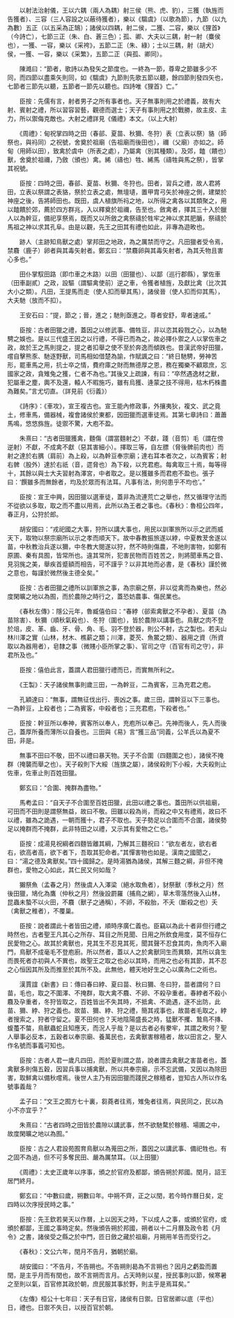 <!-- { "loadSidebar": true } -->
　　以射法治射儀，王以六耦（兩人為耦）射三侯（熊、虎、豹），三獲（執旌而告獲者）、三容（三人容設之以蔽待獲者），樂以《騶虞》（以歌為節），九節（以九為數）五正（以五采為正鵠）；諸侯以四耦，射二侯，二獲、二容，樂以《狸首》（今詩亡），七節三正（朱、白、蒼三色）；孤、卿、大夫以三耦，射一射（麋侯也），一獲、一容，樂以《采袴》，五節二正（朱、綠）；士以三耦，射（胡犬）侯，一獲、一容，樂以《采繁》，五節二正（與孤、卿同）。

　　陳澔曰：“節者，歌詩以為發矢之節度也。一終為一節，尊卑之節雖多少不同，而四節以盡乘矢則同，如《騶虞》九節則先歌五節以聽，餘四節則發四矢也，七節者三節先以聽，五節者一節先以聽也。四詩唯《狸首》亡。”

　　臣按：先儒有言，射者男子之所有事者也。天子無事則用之於禮義，故有大射、賓射之禮，所以習容習藝，觀德而選士；天子有事則用之於戰勝，故主皮、主力，所以禦侮克敵也。大射之禮詳見《儀禮》本文。（以上大射）

　　《周禮》：甸祝掌四時之田（春郤、夏苗、秋獮、冬狩）表（立表以祭）貉（師祭也，與祃同）之祝號，舍奠於祖廟（告祖廟而後田也），禰（父廟）亦如之。師甸（用師以田），致禽於虞中（所表之處），乃屬禽（別其種類）。及郊，饁（饋也）獸，舍奠於祖禰，乃斂（頒也）禽。絺（禱也）牲、絺馬（禱牲與馬之祭），皆掌其祝號。

　　臣按：四時之田，春郤、夏苗、秋獮、冬狩也。田者，習兵之禮，故人君將田，立表以祭謂之表貉，祭於立表之處，無壇壝，置甲胄弓矢於神座之側，建槊於神座之後，告將師田也。既田，虞人植旗所祃之地，以所得之禽各以其類聚之，用以饁饋於郊，薦於四方群兆，入以釋奠於祖禰，告至也。斂禽者，擇其三十入於臘人以為幹豆，備祀享祭焉，既而又以所斂之禽祭禱於牲牢之神以求其肥腯，祭禱於馬祖之神以求其孔阜。由是以觀，先王之田其有禮也如此，非專為遊畋也。

　　跡人（主跡知鳥獸之處）掌邦田之地政，為之厲禁而守之。凡田獵者受令焉，禁麛（鹿子）卵者與其毒矢射者。鄭玄曰：“禁麛卵與其毒矢射者，為其夭物且害心多也。”

　　田仆掌馭田路（即巾車之木路）以田（田獵也）、以鄙（巡行郡縣），掌佐車（田車副貳）之政，設驅（謂驅禽使前）逆之車，令獲者植旌，及獻比禽（比次其大小之類）。凡田，王提馬而走（使人扣而舉其馬），諸侯晉（使人扣而仰其馬），大夫馳（放而不扣）。

　　王安石曰：“提，節之；晉，進之；馳則亟進之。尊者安舒，卑者速戚。”

　　臣按：古者田獵之禮，蓋因之以修武事、備牲豆，非以恣其殺戮之心，以為馳騁之娛也。是以三代盛王因之以行禮，不得已而為之，故必擇仆禦之人以掌佐車之政，故於王之馬則提之，提之者扣舉之使不至於奔逸而傾跌也。昔漢武帝好田獵，嚐自擊熊豕、馳逐野獸，司馬相如借楚為諭，作賦諷之曰：“終日馳騁，勞神苦形，罷車馬之用，抗士卒之情，費府庫之財而無德厚之恩，務在獨樂不顧眾庶，忘國家之政，貪雉兔之獲，仁者不為也。”其後又上疏諫，有曰：“卒然遇逸材之獸，犯屬車之塵，輿不及還，轅人不暇施巧，雖有烏獲、逄蒙之技不得用，枯木朽株盡為難矣。”言尤切直。（詳見前《衍義》）

　　《詩序》：《車攻》，宣王複古也。宣王能內修政事，外攘夷狄，複文、武之竟土，修車馬，備器械，複會諸侯於東都，因田獵而選車徒焉。其第七章詩曰：蕭蕭馬鳴，悠悠旆旌。徒禦不驚，大庖不盈。

　　朱熹曰：“古者田獵獲禽，麵傷（謂當麵射之）不獻，踐（音剪）毛（謂在傍逆射）不獻，不成禽不獻（惡其害細小）。擇取三等，自左膘（脅後髀前肉也）而射之達於右腢（肩前）為上殺，以為幹豆奉宗廟；達右耳本者次之，以為賓客；射右髀（股外）達於右祇（音，遝脅也）為下殺，以充君庖。每禽取三十焉，每等得十，其餘以與士大夫習射為澤宮，中者取之。是以獲雖多而君庖不盈也。張子曰：‘饌雖多而無餘者，均及於眾而有法耳。凡事有法，則何患乎不均也’。”

　　臣按：宣王中興，因田獵以選車徒，蓋非為流連荒亡之舉也，然又循理守法而不從欲以多取，取之而不盡以用焉，此所以為王者之事也。《春秋》：魯桓公四年，春正月，公狩於郎。

　　胡安國曰：“戎祀國之大事，狩所以講大事也，用民以訓軍旅所以示之武而威天下，取物以祭宗廟所以示之孝而順天下。故中春教振旅遂以綍，中夏教茇舍遂以苗，中秋教治兵遂以獮，中冬教大閱遂以狩，然不時則傷農，不地則害物，如鄭有原圃、秦有具囿，皆常所也。違其常所，犯害民物而百姓苦之，則將聞車馬之音、見羽旄之美，舉疾首蹙額而相告，可不謹乎？以非其地而必書，是《春秋》謹於微之意也，每謹於微然後主德全矣。”

　　臣按：古者田獵之禮所以訓軍旅之事，為宗廟之祭，非以從禽而為樂也，然必度閑曠之地以為囿，而於農隙之時行之，蓋恐妨農事、傷民業也。

　　《春秋左傳》：隱公元年，魯臧僖伯曰：“春綍（郤索禽獸之不孕者）、夏苗（為苗除害）、秋獮（順秋氣殺也）、冬狩（圍也），皆於農隙以講事也。鳥獸之肉不登於俎，皮、革、齒、牙、骨、角、毛、羽不登於器，則公不射，古之製也。若夫山林川澤之實（山林，材木、樵薪之類；川澤，菱芡、魚鱉之類）、器用之資（所資取以為器用者），皂隸之事（微賤小臣所掌之事）、官司之守（百官有司之守），非君所及也。”

　　臣按：僖伯此言，蓋謂人君田獵行禮而已，而實無所利之。

　　《王製》：天子諸侯無事則歲三田，一為幹豆，二為賓客，三為充君之庖。

　　孔穎達曰：“無事，謂無征伐出行、喪凶之事。歲三田，謂幹豆以下三事也。一為幹豆，上殺者也；二為賓客，中殺者也；三充君庖，下殺者也。”

　　臣按：幹豆所以奉神，賓客所以奉人，充庖所以奉己。先神而後人，先人而後己，蓋厚所養而薄所以自養也。三田與《易》言“獲三品”同義，公羊氏以為夏不田，非是。

　　無事不田曰不敬，田不以禮曰暴天物。天子不合圍（四麵圍之也），諸侯不掩群（掩襲而舉之也）。天子殺則下大綏（旌旗之屬），諸侯殺則下小綏，大夫殺則止佐車，佐車止則百姓田獵。

　　鄭玄曰：“合圍、掩群為盡物。”

　　馬耇孟曰：“自天子不合圍至百姓田獵，此田以禮之事也。蓋田所以供祖廟，可田而不田則是謂祭無益，故曰不敬。田雖以殺為尚，而殺之中又有禮焉，故曰不以禮，雖為之詭遇，一朝而獲十，君子不取也。天子勢足以合圍而不合圍，諸侯勢足以掩群而不掩群，此非特田之以禮，又示其有愛物之仁也。”

　　臣按：成湯見祝綱者四麵皆離其綱，乃解其三麵祝曰：“欲左者左，欲右者右，欲高者高，欲下者下，吾取其犯命者。”其憚害物也如是。漢南之國聞之，曰：“湯之德及禽獸矣。”四十國歸之。是時湯猶為諸侯，其解三麵之綱，非但不掩群也，愛物之心如此，其仁民又何如哉？

　　獺祭魚（孟春之月）然後虞人入澤梁（絕水取魚者），豺祭獸（季秋之月）然後田獵，鳩化為鷹（仲秋之月）然後設罻羅（捕鳥之網），草木零落然後入山林，昆蟲未蟄不以火田，不麛（獸子之通稱），不卵，不殺胎，不夭（斷殺之也）夭（禽獸之稚者），不覆巢。

　　臣按：說者謂此十者皆田之禮，順時序廣仁義也。臣竊以為此十者非但行禮之時然也，古者聖王凡其心之所存、耳目之所見聞、日用之所飲食用度，莫不恒存仁民愛物之心。故其於禽獸也，見其生不忍見其死，聞其聲不忍食其肉，魚肉不入廟門，鳥獸不成毫毛不登庖廚。所以然者，蓋以人之於禽獸同生而異類，其所以貪生而畏死者亦初與人不異也，故聖王之取之也必以其時，而用之也必有其節，其不忍之心恒因其所及而推至於其所不及。此無他，體天地好生之心以廣為仁之術也。

　　漢賈誼《新書》曰：傳曰春曰綍、夏曰苗、秋曰獮、冬曰狩，苗者謂何？曰苗，毛也，取之不圍澤、不掩群，取大禽不麛、不卵、不殺孕重者。春綍者不殺小麛及孕重者，冬狩皆取之，百姓皆出不失其時，不抵禽、不詭遇，逐不出防，此苗、獮、綍、狩之義也。故苗、獮、綍、狩之禮，簡其戎事也，故苗者毛取之，綍者搜索之，狩者守留之。夏不田何也？天地陰陽盛長之時，猛獸不攫、鷙鳥不摶、蝮蠆不螫，鳥獸蟲蛇且知應天，而況人乎哉？是以古者必有豢牢，其謂之畋何？聖人舉事必反本，五穀者以奉宗廟、養萬民也，去禽獸害稼穡者，故以田言之，聖人作名號而事義可知也。

　　臣按：古者人君一歲凡四田，而於夏則謂之苗，說者謂去禽獸之害苗者也，蓋禽獸多則傷五穀，因習兵事以捕禽獸，所以共奉宗廟，示不忘武備，又因以為除田害，取鮮禽以備秋嚐焉。後世人主乃有因田獵而踐民之稼穡者，豈知古人所以作名號事義哉？

　　孟子曰：“文王之囿方七十裏，芻蕘者往焉，雉兔者往焉，與民同之，民以為小不亦宜乎？”

　　朱熹曰：“古者四時之田皆於農隙以講武事，然不欲馳騖於稼穡、場圃之中，故度閑曠之地以為囿。”

　　臣按：古之人君設苑囿育鳥獸以為蒐田之所，蓋因之以講武事、備祀牲也。有之固不為過，但不可多奪民田、嚴為厲禁耳。（以上田獵）

　　《周禮》：太史正歲年以序事，頒之於官府及都鄙，頒告朔於邦國。閏月，詔王居門終月。

　　鄭玄曰：“中數曰歲，朔數曰年。中朔不齊，正之以閏，若今時作曆日矣，定四時以次序授民時之事。”

　　臣按：先王欽若昊天以作曆，上以因天之時，下以成人之事，或頒於官府，或頒於都鄙，王國之事時定矣。然後頒告朔於邦國，朔者以十二月曆及政令若《月令》之書，諸侯受之縣之於中門，匝日斂之藏於祖廟，月朔用羊告而受行之。

　　《春秋》：文公六年，閏月不告月，猶朝於廟。

　　胡安國曰：“不告月，不告朔也。不告朔則曷為不言朔也？因月之虧盈而置閏，是主乎月而有閏也，故不言朔而言月。占天時則以星，授民事則以節，候寒暑之至則以氣，百官修其政於朝，庶民服其事於野，則主乎是焉耳矣。”

　　《左傳》桓公十七年曰：天子有日官，諸侯有日禦。日官居卿以底（平也）日，禮也。日禦不失日，以授百官於朝。

